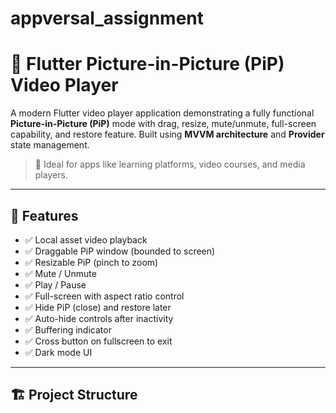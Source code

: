 # appversal_assignment

# 🎥 Flutter Picture-in-Picture (PiP) Video Player

A modern Flutter video player application demonstrating a fully functional **Picture-in-Picture (PiP)** mode with drag, resize, mute/unmute, full-screen capability, and restore feature. Built using **MVVM architecture** and **Provider** state management.

> 🚀 Ideal for apps like learning platforms, video courses, and media players.

---

## 📱 Features

- ✅ Local asset video playback  
- ✅ Draggable PiP window (bounded to screen)  
- ✅ Resizable PiP (pinch to zoom)  
- ✅ Mute / Unmute  
- ✅ Play / Pause  
- ✅ Full-screen with aspect ratio control  
- ✅ Hide PiP (close) and restore later  
- ✅ Auto-hide controls after inactivity  
- ✅ Buffering indicator  
- ✅ Cross button on fullscreen to exit  
- ✅ Dark mode UI  

---

## 🏗️ Project Structure

